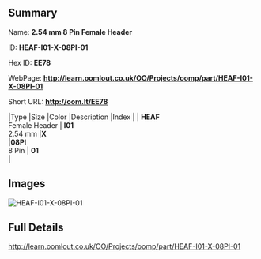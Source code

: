 

## Summary
 
Name: __2.54 mm 8 Pin Female Header__

ID: __HEAF-I01-X-08PI-01__

Hex ID: __EE78__

WebPage: __http://learn.oomlout.co.uk/OO/Projects/oomp/part/HEAF-I01-X-08PI-01__

Short URL: __http://oom.lt/EE78__


|Type   |Size   |Color   |Description   |Index   |
| __HEAF__ <br>Female Header  | __I01__<br>2.54 mm   |__X__<br>    |__08PI__<br>8 Pin    | __01__<br>  |


## Images
![HEAF-I01-X-08PI-01](http://oomlout.com/oomp-gen/parts/HEAF-I01-X-08PI-01/HEAF-I01-X-08PI-01_420.jpg)

## Full Details

 http://learn.oomlout.co.uk/OO/Projects/oomp/part/HEAF-I01-X-08PI-01


